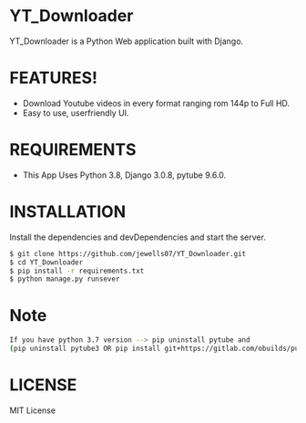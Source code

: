 # YT_Downloader

YT_Downloader is a Python Web application built with Django.

# FEATURES!

  - Download Youtube videos in every format ranging rom 144p to Full HD.
  - Easy to use, userfriendly UI.


# REQUIREMENTS
  - This App Uses Python 3.8, Django 3.0.8, pytube 9.6.0.

# INSTALLATION

Install the dependencies and devDependencies and start the server.

```sh
$ git clone https://github.com/jewells07/YT_Downloader.git
$ cd YT_Downloader
$ pip install -r requirements.txt
$ python manage.py runsever
```

# Note
```sh
If you have python 3.7 version --> pip uninstall pytube and 
(pip uninstall pytube3 OR pip install git+https://gitlab.com/obuilds/public/pytube@ob-v1 --upgrade)
```

# LICENSE
MIT License